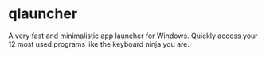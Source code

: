 # qlauncher
A very fast and minimalistic app launcher for Windows. Quickly access your 12 most used programs like the keyboard ninja you are.
